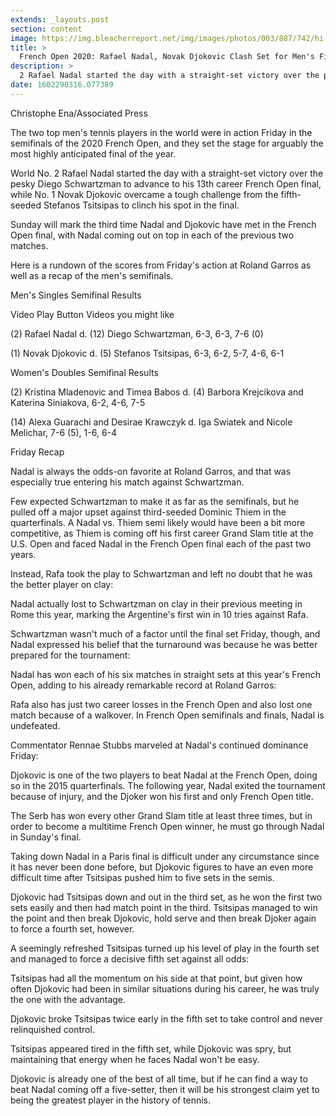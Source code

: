 ```yaml
--- 
extends: _layouts.post 
section: content 
image: https://img.bleacherreport.net/img/images/photos/003/887/742/hi-res-3d804662a58edabfcbaa206dd756ddd5_crop_exact.jpg?w=1200&h=1200&q=75 
title: > 
  French Open 2020: Rafael Nadal, Novak Djokovic Clash Set for Men's Final 
description: > 
  2 Rafael Nadal started the day with a straight-set victory over the pesky Diego Schwartzman to advance to his 13th career French Open final, while No.1 Novak Djokovic overcame a tough challenge from the fifth-seeded Stefanos Tsitsipas to clinch his spot in the final.Sunday will mark the third time Nadal and Djokovic have met in the French Open final, with Nadal coming out on top in each of the previous two matches.In French Open semifinals and finals, Nadal is undefeated.The following year, Nadal exited the tournament because of injury, and the Djoker won his first and only French Open title. 
date: 1602290316.077389 
--- 
```

Christophe Ena/Associated Press

The two top men's tennis players in the world were in action Friday in the semifinals of the 2020 French Open, and they set the stage for arguably the most highly anticipated final of the year.

World No. 2 Rafael Nadal started the day with a straight-set victory over the pesky Diego Schwartzman to advance to his 13th career French Open final, while No. 1 Novak Djokovic overcame a tough challenge from the fifth-seeded Stefanos Tsitsipas to clinch his spot in the final.

Sunday will mark the third time Nadal and Djokovic have met in the French Open final, with Nadal coming out on top in each of the previous two matches.

Here is a rundown of the scores from Friday's action at Roland Garros as well as a recap of the men's semifinals.

Men's Singles Semifinal Results

Video Play Button Videos you might like

(2) Rafael Nadal d. (12) Diego Schwartzman, 6-3, 6-3, 7-6 (0)

(1) Novak Djokovic d. (5) Stefanos Tsitsipas, 6-3, 6-2, 5-7, 4-6, 6-1

Women's Doubles Semifinal Results

(2) Kristina Mladenovic and Timea Babos d. (4) Barbora Krejcikova and Katerina Siniakova, 6-2, 4-6, 7-5

(14) Alexa Guarachi and Desirae Krawczyk d. Iga Swiatek and Nicole Melichar, 7-6 (5), 1-6, 6-4

Friday Recap

Nadal is always the odds-on favorite at Roland Garros, and that was especially true entering his match against Schwartzman.

Few expected Schwartzman to make it as far as the semifinals, but he pulled off a major upset against third-seeded Dominic Thiem in the quarterfinals. A Nadal vs. Thiem semi likely would have been a bit more competitive, as Thiem is coming off his first career Grand Slam title at the U.S. Open and faced Nadal in the French Open final each of the past two years.

Instead, Rafa took the play to Schwartzman and left no doubt that he was the better player on clay:

Nadal actually lost to Schwartzman on clay in their previous meeting in Rome this year, marking the Argentine's first win in 10 tries against Rafa.

Schwartzman wasn't much of a factor until the final set Friday, though, and Nadal expressed his belief that the turnaround was because he was better prepared for the tournament:

Nadal has won each of his six matches in straight sets at this year's French Open, adding to his already remarkable record at Roland Garros:

Rafa also has just two career losses in the French Open and also lost one match because of a walkover. In French Open semifinals and finals, Nadal is undefeated.

Commentator Rennae Stubbs marveled at Nadal's continued dominance Friday:

Djokovic is one of the two players to beat Nadal at the French Open, doing so in the 2015 quarterfinals. The following year, Nadal exited the tournament because of injury, and the Djoker won his first and only French Open title.

The Serb has won every other Grand Slam title at least three times, but in order to become a multitime French Open winner, he must go through Nadal in Sunday's final.

Taking down Nadal in a Paris final is difficult under any circumstance since it has never been done before, but Djokovic figures to have an even more difficult time after Tsitsipas pushed him to five sets in the semis.

Djokovic had Tsitsipas down and out in the third set, as he won the first two sets easily and then had match point in the third. Tsitsipas managed to win the point and then break Djokovic, hold serve and then break Djoker again to force a fourth set, however.

A seemingly refreshed Tsitsipas turned up his level of play in the fourth set and managed to force a decisive fifth set against all odds:

Tsitsipas had all the momentum on his side at that point, but given how often Djokovic had been in similar situations during his career, he was truly the one with the advantage.

Djokovic broke Tsitsipas twice early in the fifth set to take control and never relinquished control.

Tsitsipas appeared tired in the fifth set, while Djokovic was spry, but maintaining that energy when he faces Nadal won't be easy.

Djokovic is already one of the best of all time, but if he can find a way to beat Nadal coming off a five-setter, then it will be his strongest claim yet to being the greatest player in the history of tennis.